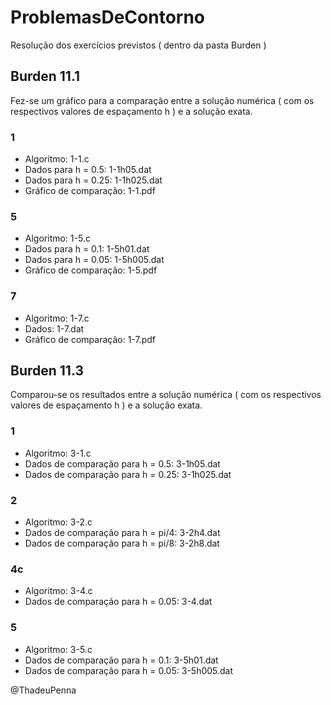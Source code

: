 # ProblemasDeContorno
Resolução dos exercícios previstos ( dentro da pasta Burden )

## Burden 11.1
Fez-se um gráfico para a comparação entre a solução numérica ( com os respectivos valores de espaçamento h ) e a solução exata.
### 1
* Algoritmo: 1-1.c
* Dados para h = 0.5: 1-1h05.dat
* Dados para h = 0.25: 1-1h025.dat
* Gráfico de comparação: 1-1.pdf
### 5
* Algoritmo: 1-5.c
* Dados para h = 0.1: 1-5h01.dat
* Dados para h = 0.05: 1-5h005.dat
* Gráfico de comparação: 1-5.pdf
### 7 
* Algoritmo: 1-7.c 
* Dados: 1-7.dat 
* Gráfico de comparação: 1-7.pdf 

## Burden 11.3
Comparou-se os resultados entre a solução numérica ( com os respectivos valores de espaçamento h ) e a solução exata.
### 1
* Algoritmo: 3-1.c
* Dados de comparação para h = 0.5: 3-1h05.dat
* Dados de comparação para h = 0.25: 3-1h025.dat
### 2
* Algoritmo: 3-2.c
* Dados de comparação para h = pi/4: 3-2h4.dat
* Dados de comparação para h = pi/8: 3-2h8.dat
### 4c
* Algoritmo: 3-4.c 
* Dados de comparação para h = 0.05: 3-4.dat
### 5
* Algoritmo: 3-5.c 
* Dados de comparação para h = 0.1: 3-5h01.dat
* Dados de comparação para h = 0.05: 3-5h005.dat

@ThadeuPenna
